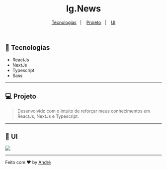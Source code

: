 <h1 align="center">Ig.News</h1>

<p align="center">
  <a href="#-tecnologias">Tecnologias</a>&nbsp;&nbsp;&nbsp;|&nbsp;&nbsp;&nbsp;
  <a href="#-projeto">Projeto</a>&nbsp;&nbsp;&nbsp;|&nbsp;&nbsp;&nbsp;
  <a href="#-ui">UI</a>
</p>

<br>

## 🚀 Tecnologias

- ReactJs
- NextJs
- Typescript
- Sass

<hr />

## 💻 Projeto

> Desenvolvido com o intuito de reforçar meus conhecimentos em ReactJs, NextJs e Typescript.

<hr />

## 🔖 UI

<img src="https://res.cloudinary.com/andreimagens/image/upload/v1632959551/Home_yyg84a.svg" />

---

Feito com ♥ by <a href="https://github.com/vianaandre">André</a>
